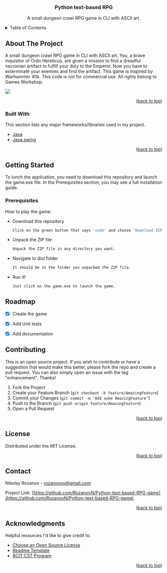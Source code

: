 <div id="top"></div>

<!-- PROJECT LOGO -->
<br />
<div align="center">
  <h3 align="center">Python text-based RPG</h3>

  <p align="center">
    A small dungeon crawl RPG game in CLI with ASCII art.
  </p>
</div>



<!-- TABLE OF CONTENTS -->
<details>
  <summary>Table of Contents</summary>
  <ol>
    <li>
      <a href="#about-the-project">About The Project</a>
      <ul>
        <li><a href="#built-with">Built With</a></li>
      </ul>
    </li>
    <li><a href="#roadmap">Roadmap</a></li>
    <li><a href="#license">License</a></li>
    <li><a href="#contact">Contact</a></li>
  </ol>
</details>



<!-- ABOUT THE PROJECT -->
## About The Project
A small dungeon crawl RPG game in CLI with ASCII art.
You, a brave inquisitor of Ordo Hereticus, are given a mission to find a dreadful necronian artifact to fulfill your duty to the Emperor. Now you have to exterminate your enemies and find the artifact.
This game is inspired by Warhammer 40k. This code is not for commercial use. All rights belong to Games Workshop.

<img src="https://github.com/RozanovN/Calculator-with-GUI-Java/blob/main/preview_of_application.png?raw=true">



<p align="right">(<a href="#top">back to top</a>)</p>



### Built With

This section lists any major frameworks/libraries used in my project. 
* [Java](https://www.java.com/en/)
* [Java.swing](https://docs.oracle.com/javase/tutorial/uiswing/)

<p align="right">(<a href="#top">back to top</a>)</p>



<!-- GETTING STARTED -->
## Getting Started

To lunch the application, you need to download this repository and launch the game.exe file. In the Prerequisites section, you may see a full installation guide.

### Prerequisites

How to play the game:
* Download this repository
  ```sh
  Click on the green button that says 'code' and choose 'Download ZIP'.
  ```
* Unpack the ZIP file
  ```sh
  Unpack the ZIP file in any directory you want.
  ```
* Navigate to dist folder
  ```sh
  It should be in the folder you unpacked the ZIP file.
  ```
* Run it!
  ```sh
  Just click on the game.exe to launch the game.
  ```  

<!-- ROADMAP -->
## Roadmap

- [x] Create the game
- [x] Add Unit tests
- [x] Add documentation


<!-- CONTRIBUTING -->
## Contributing

This is an open source project. If you wish to contribute or have a suggestion that would make this better, please fork the repo and create a pull request. You can also simply open an issue with the tag "enhancement".
Thanks!

1. Fork the Project
2. Create your Feature Branch (`git checkout -b feature/AmazingFeature`)
3. Commit your Changes (`git commit -m 'Add some AmazingFeature'`)
4. Push to the Branch (`git push origin feature/AmazingFeature`)
5. Open a Pull Request

<p align="right">(<a href="#top">back to top</a>)</p>



<!-- LICENSE -->
## License

Distributed under the MIT License.

<p align="right">(<a href="#top">back to top</a>)</p>



<!-- CONTACT -->
## Contact

Nikolay Rozanov - [rozanovny@gmail.com](mailto:rozanovny@gmail.com)

Project Link: [https://github.com/RozanovN/Python-text-based-RPG-game](https://github.com/RozanovN/Python-text-based-RPG-game)

<p align="right">(<a href="#top">back to top</a>)</p>



<!-- ACKNOWLEDGMENTS -->
## Acknowledgments

Helpful resources I'd like to give credit to.

* [Choose an Open Source License](https://choosealicense.com)
* [Readme Template](https://github.com/othneildrew/Best-README-Template)
* [BCIT CST Program](https://www.bcit.ca/programs/computer-systems-technology-diploma-full-time-5500dipma/)
<p align="right">(<a href="#top">back to top</a>)</p>



<!-- MARKDOWN LINKS & IMAGES -->
<!-- https://www.markdownguide.org/basic-syntax/#reference-style-links -->
[contributors-shield]: https://img.shields.io/github/contributors/othneildrew/Best-README-Template.svg?style=for-the-badge
[contributors-url]: https://github.com/othneildrew/Best-README-Template/graphs/contributors
[forks-shield]: https://img.shields.io/github/forks/othneildrew/Best-README-Template.svg?style=for-the-badge
[forks-url]: https://github.com/othneildrew/Best-README-Template/network/members
[stars-shield]: https://img.shields.io/github/stars/othneildrew/Best-README-Template.svg?style=for-the-badge
[stars-url]: https://github.com/othneildrew/Best-README-Template/stargazers
[issues-shield]: https://img.shields.io/github/issues/othneildrew/Best-README-Template.svg?style=for-the-badge
[issues-url]: https://github.com/othneildrew/Best-README-Template/issues
[license-shield]: https://img.shields.io/github/license/othneildrew/Best-README-Template.svg?style=for-the-badge
[license-url]: https://github.com/othneildrew/Best-README-Template/blob/master/LICENSE.txt
[linkedin-shield]: https://img.shields.io/badge/-LinkedIn-black.svg?style=for-the-badge&logo=linkedin&colorB=555
[linkedin-url]: https://linkedin.com/in/othneildrew
[product-screenshot]: images/screenshot.png
